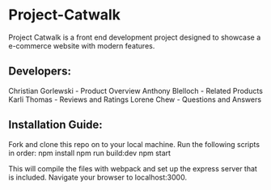 # Project-Catwalk

Project Catwalk is a front end development project designed to showcase a e-commerce website with modern features.

## Developers:
Christian Gorlewski - Product Overview
Anthony Blelloch - Related Products
Karli Thomas - Reviews and Ratings
Lorene Chew - Questions and Answers

## Installation Guide:
Fork and clone this repo on to your local machine.
Run the following scripts in order:
npm install
npm run build:dev
npm start

This will compile the files with webpack and set up the express server that is included. Navigate your browser to localhost:3000.






